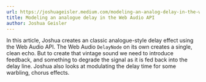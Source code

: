 ```yaml
---
url: https://joshuageisler.medium.com/modeling-an-analog-delay-in-the-web-audio-api-4ac1024e925
title: Modeling an analogue delay in the Web Audio API
author: Joshua Geisler
---
```


In this article, Joshua creates an classic analogue-style delay effect using the Web Audio API. The Web Audio `DelayNode` on its own creates a single, clean echo. But to create that vintage sound we need to introduce feedback, and something to degrade the signal as it is fed back into the delay line. Joshua also looks at modulating the delay time for some warbling, chorus effects.
